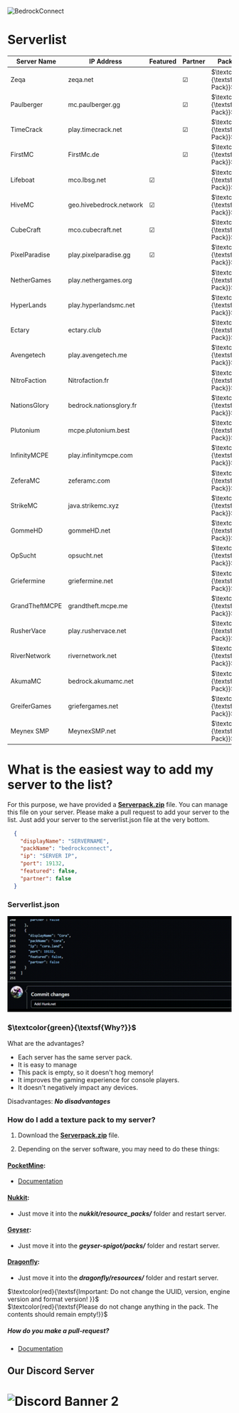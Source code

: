 ![BedrockConnect](https://cdn.discordapp.com/attachments/1022232337938911262/1099499823029305384/channels4_banner.jpg)
 
# Serverlist

| Server Name        | IP Address              | Featured  | Partner |      	Packstatus     	                      | Serverpack             |
|--------------------|-------------------------|-----------|---------|--------------------------	              |----------------------------------|
| Zeqa               | zeqa.net                |           | &#9745; | $\textcolor{red}{\textsf{Own Pack}}$ | https://pack.bedrockhub.io/zeqa
| Paulberger         | mc.paulberger.gg        |           | &#9745; | $\textcolor{red}{\textsf{Own Pack}}$ | https://pack.bedrockhub.io/paulberger
| TimeCrack          | play.timecrack.net      |           | &#9745; | $\textcolor{red}{\textsf{Own Pack}}$ | https://pack.bedrockhub.io/timecrack
| FirstMC            | FirstMc.de              |           | &#9745; | $\textcolor{red}{\textsf{Own Pack}}$ | https://pack.bedrockhub.io/firstmc
| Lifeboat           | mco.lbsg.net            | &#9745;   |         | $\textcolor{red}{\textsf{Own Pack}}$ | https://pack.bedrockhub.io/lbsg
| HiveMC             | geo.hivebedrock.network | &#9745;   |         | $\textcolor{red}{\textsf{Own Pack}}$ | https://pack.bedrockhub.io/hivemc
| CubeCraft          | mco.cubecraft.net       | &#9745;   |         | $\textcolor{red}{\textsf{Own Pack}}$ | https://pack.bedrockhub.io/cubecraft
| PixelParadise      | play.pixelparadise.gg   | &#9745;   |         | $\textcolor{red}{\textsf{Own Pack}}$ | https://pack.bedrockhub.io/pixelparadise
| NetherGames        | play.nethergames.org    |           |         | $\textcolor{red}{\textsf{Own Pack}}$ | https://pack.bedrockhub.io/nethergames
| HyperLands         | play.hyperlandsmc.net   |           |         | $\textcolor{red}{\textsf{Own Pack}}$ | https://pack.bedrockhub.io/hyperlands
| Ectary             | ectary.club             |           |         | $\textcolor{red}{\textsf{Own Pack}}$ | https://pack.bedrockhub.io/ectary
| Avengetech         | play.avengetech.me      |           |         | $\textcolor{red}{\textsf{Own Pack}}$ | https://pack.bedrockhub.io/avengetech
| NitroFaction       | Nitrofaction.fr         |           |         | $\textcolor{red}{\textsf{Own Pack}}$ | https://pack.bedrockhub.io/nitrofaction
| NationsGlory       | bedrock.nationsglory.fr |           |         | $\textcolor{red}{\textsf{Own Pack}}$ | https://pack.bedrockhub.io/NationsGlory
| Plutonium          | mcpe.plutonium.best     |           |         | $\textcolor{red}{\textsf{Own Pack}}$ | https://pack.bedrockhub.io/plutonium
| InfinityMCPE       | play.infinitymcpe.com   |           |         | $\textcolor{red}{\textsf{Own Pack}}$ | https://pack.bedrockhub.io/infinitymcpe
| ZeferaMC           | zeferamc.com            |           |         | $\textcolor{red}{\textsf{Own Pack}}$ | https://pack.bedrockhub.io/zeferamc
| StrikeMC           | java.strikemc.xyz       |           |         | $\textcolor{red}{\textsf{Own Pack}}$ | https://pack.bedrockhub.io/strikemc
| GommeHD            | gommeHD.net             |           |         | $\textcolor{red}{\textsf{Own Pack}}$ | https://pack.bedrockhub.io/gommehd
| OpSucht            | opsucht.net             |           |         | $\textcolor{red}{\textsf{Own Pack}}$ | https://pack.bedrockhub.io/opsucht
| Griefermine        | griefermine.net         |           |         | $\textcolor{red}{\textsf{Own Pack}}$ | https://pack.bedrockhub.io/griefermine
| GrandTheftMCPE     | grandtheft.mcpe.me      |           |         | $\textcolor{red}{\textsf{Own Pack}}$ | https://pack.bedrockhub.io/grandtheftmcpe
| RusherVace         | play.rushervace.net     |           |         | $\textcolor{red}{\textsf{Own Pack}}$ | https://pack.bedrockhub.io/rushervace
| RiverNetwork       | rivernetwork.net        |           |         | $\textcolor{red}{\textsf{Own Pack}}$ | https://pack.bedrockhub.io/rivernetwork
| AkumaMC            | bedrock.akumamc.net     |           |         | $\textcolor{red}{\textsf{Own Pack}}$ | https://pack.bedrockhub.io/akumamc
| GreiferGames       | griefergames.net        |           |         | $\textcolor{red}{\textsf{Own Pack}}$ | https://pack.bedrockhub.io/griefergames
| Meynex SMP         | MeynexSMP.net           |           |         | $\textcolor{red}{\textsf{Own Pack}}$ | https://pack.bedrockhub.io/griefermine


# What is the easiest way to add my server to the list?

For this purpose, we have provided a [<strong>Serverpack.zip</strong>](https://pack.bedrockhub.io/bedrockconnect) file. You can manage this file on your server. Please make a pull request to add your server to the list. Just add your server to the serverlist.json file at the very bottom.

```json
  {
    "displayName": "SERVERNAME",
    "packName": "bedrockconnect",
    "ip": "SERVER IP",
    "port": 19132,
    "featured": false,
    "partner": false
  }
```

### Serverlist.json
![HowAddthat](https://github.com/BedrockHubIO/BedrockConnect-Serverlist/blob/c710fd83b8abb3379d6aa9169727c22f64c66d50/0423-_1_.gif)

### $\textcolor{green}{\textsf{Why?}}$
What are the advantages?
- Each server has the same server pack.
- It is easy to manage
- This pack is empty, so it doesn't hog memory!
- It improves the gaming experience for console players.
- It doesn't negatively impact any devices.

Disadvantages: 
<strong>*No disadvantages*</strong>

### How do I add a texture pack to my server?

1. Download the [<strong>Serverpack.zip</strong>](https://pack.bedrockhub.io/bedrockconnect) file.

2. Depending on the server software, you may need to do these things: 

#### [PocketMine](https://discord.com/invite/xxp7VAYQtn): 
- [Documentation](https://github.com/pmmp/PocketMine-MP/blob/stable/resources/resource_packs.yml) 


#### [Nukkit](https://discord.com/invite/5PzMkyK):
- Just move it into the ***nukkit/resource_packs/*** folder and restart server. 


#### [Geyser](https://discord.com/invite/geysermc):
- Just move it into the ***geyser-spigot/packs/*** folder and restart server.


#### [Dragonfly](https://discord.gg/NRbJ9Q8zmn): 
- Just move it into the ***dragonfly/resources/*** folder and restart server.
	



$\textcolor{red}{\textsf{Important: Do not change the UUID, version, engine version and format version! }}$   
$\textcolor{red}{\textsf{Please do not change anything in the pack. The contents should remain empty!}}$ 
##### How do you make a pull-request?
- [Documentation](https://docs.github.com/en/pull-requests/collaborating-with-pull-requests/proposing-changes-to-your-work-with-pull-requests/about-pull-requests)

## Our Discord Server
![Discord Banner 2](https://discordapp.com/api/guilds/880891245306740807/widget.png?style=banner2)
=======
